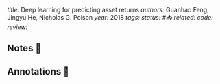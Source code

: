 *title:* Deep learning for predicting asset returns
*authors:* Guanhao Feng, Jingyu He, Nicholas G. Polson
*year:* 2018
*tags:* 
*status:* #📥
*related:*
*code:*
*review:*

## Notes 📍

## Annotations 📖